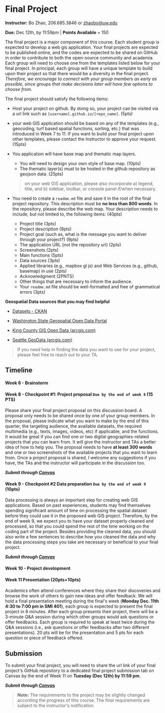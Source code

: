 # Final Project

**Instructor:** Bo Zhao, 206.685.3846 or zhaobo@uw.edu

**Due:** Dec 12th, by 11:59pm | **Points Available** = 150

The final project is a major component of this course. Each student group is expected to develop a web gis application. Your final projects are expected to be published online, and the codes are expected to be shared on GitHub in order to contribute to both the open-source community and academia. Each group will need to choose one from the templates listed below for your final project. In principal, each group will have a unique template to build upon their project so that there would be a diversity in the final project. *Therefore, we encourage to connect with your group members as early as possible, since groups that make decisions later will have few options to choose from.*

<!--**Here is the link to the google sheet for project sign-up:**

**https://docs.google.com/spreadsheets/d/1gpzj7CVu9lKSk0NCGZOrdndWYD6RCQx42b45fFY-3rc/edit?usp=sharing** -->

The final project should satisfy the following items:

- Host your project on github. By doing so, your project can be visited via a url link such as `[username].github.io/[repo_name]`. (5pts)

- your web GIS application should be based on any of the templates (e.g., geocoding, turf based spatial functions, sorting, etc.) that was introduced in Week 7 to 11. If you want to build your final project upon other templates, please contact the Instructor to approve your request.  (15pts)


- You application will have base map and thematic map layers. 
    - You will need to design your own style of base map.  (10pts)
    - The thematic layer(s) must to be hosted in the github repository as geojson data.  (25pts)
    > on your web GIS application, please also incorporate a) legend,  title, and b) sidebar, toolbar, or console panel if/when necessary.

- You need to create a `readme.md` file and save it in the root of the final project repository. This description must be **no less than 800 words**. In the repository, please describe the web map. Your description needs to include, but not limited to, the following items:  (40pts)
    - Project title (3pts)
    - Project description (9pts)
    - Project goal (such as, what is the message you want to deliver through your project?) (9pts)
    - The application URL (not the repository url) (2pts)
    - Screenshots (2pts)
    - Main functions (5pts)
    - Data sources (3pts)
    - Applied libraries (e.g., mapbox gl js) and Web Services (e.g., github, basemap) in use (2pts)
    - Acknowledgment (2PNTS)
    - Other things that are necessary to inform the audience.
    - Your `readme.md` file should be well-formatted and free of grammatical errors (3pts)

**Geospatial Data sources that you may find helpful**

- [Datasets - CKAN](https://catalog.data.gov/dataset)

- [Washington State Geospatial Open Data Portal](https://geo.wa.gov/)

- [King County GIS Open Data (arcgis.com)](https://gis-kingcounty.opendata.arcgis.com/)

- [Seattle GeoData (arcgis.com)](https://data-seattlecitygis.opendata.arcgis.com/)

> If you need help in finding the data you want to use for your project, please feel free to reach out to your TA.



## Timeline

#### Week 6 - Brainstorm

#### Week 8 - Checkpoint #1: Project proposal `Due by the end of week 8` (15 PTS)

Please share your final project proposal on this discussion board. A proposal only needs to be shared once by one of your group members. In the proposal, please indicate what you want to make by the end of this quarter, the targeting audience, the available datasets, the required multimedia (e.g., texts, images, videos, etc) if applicable, and the functions. It would be great if you can find one or two digital geographies-related projects that you can learn from. It will give the instructor and TAs a better idea of how to help you. The proposal needs to have **at least 300 words** and one or two screenshots of the available projects that you want to learn from. Once a project proposal is shared, I welcome any suggestions if you have, the TAs and the instructor will participate in the discussion too.

***Submit through [Canvas](https://canvas.uw.edu/courses/1675206/discussion_topics/8356742)***

#### Week 9 - Checkpoint #2 Data preparation `Due by the end of week 9` (10pts)

Data processing is always an important step for creating web GIS applications. Based on past experiences, students may find themselves spending significant amount of time on processing the spatial dataset before they could use it in the proposed web GIS project. Therefore, by the end of week 9, we expect you to have your dataset properly cleaned and processed, so that you could spend the rest of the time working on the coding part of the project. Besides providing the cleaned data, you should also write a few sentences to describe how you cleaned the data and why the data processing steps you take are necessary or beneficial to your final project.

***Submit through [Canvas](https://canvas.uw.edu/courses/1675206/discussion_topics/8356741)***

#### Week 10 - Project development

#### Week 11 Presentation (20pts+10pts)

Academics often attend conferences where they share their discoveries and browse the work of others to gain new ideas and offer feedback. We will hold a final presentation meeting during the final's week (**Monday Dec. 11th 4:30 to 7:00 pm in SMI 401**), each group is expected to present the final project in 8 minutes. After each group presents their project, there will be a 3-minute Q&A session during which other groups would ask questions or offer feedbacks. Each group is required to speak at least twice during the Q&A sessions (i.e., ask questions or offer feedbacks after two different presentations). 20 pts will be for the presentation and 5 pts for each question or piece of feedback offered.


## Submission


To submit your final project, you will need to share the url link of your final project's GitHub repository to a dedicated final project submission tab on Canvas by the end of Week 11 on **Tuesday (Dec 12th) by 11:59 pm.**

***Submit through [Canvas](https://canvas.uw.edu/courses/1675206/assignments/8683766)***

>  **Note:** The requirements to the project may be slightly changed according the progress of this course. The final requirements are subject to the instructor's notification.
